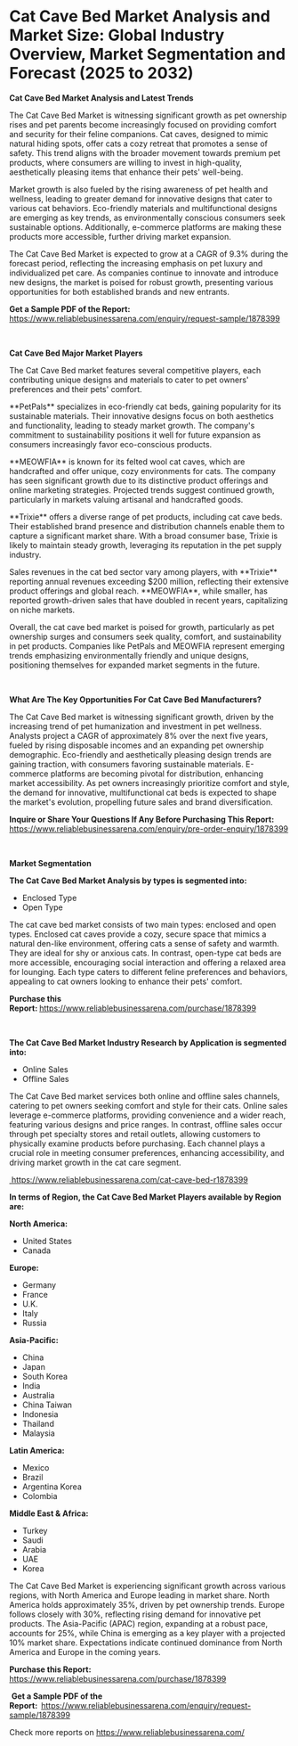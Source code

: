 <p><h1>Cat Cave Bed Market Analysis and Market Size: Global Industry Overview, Market Segmentation and Forecast (2025 to 2032)</h1></p><p><strong>Cat Cave Bed Market Analysis and Latest Trends</strong></p>
<p><p>The Cat Cave Bed Market is witnessing significant growth as pet ownership rises and pet parents become increasingly focused on providing comfort and security for their feline companions. Cat caves, designed to mimic natural hiding spots, offer cats a cozy retreat that promotes a sense of safety. This trend aligns with the broader movement towards premium pet products, where consumers are willing to invest in high-quality, aesthetically pleasing items that enhance their pets' well-being.</p><p>Market growth is also fueled by the rising awareness of pet health and wellness, leading to greater demand for innovative designs that cater to various cat behaviors. Eco-friendly materials and multifunctional designs are emerging as key trends, as environmentally conscious consumers seek sustainable options. Additionally, e-commerce platforms are making these products more accessible, further driving market expansion.</p><p>The Cat Cave Bed Market is expected to grow at a CAGR of 9.3% during the forecast period, reflecting the increasing emphasis on pet luxury and individualized pet care. As companies continue to innovate and introduce new designs, the market is poised for robust growth, presenting various opportunities for both established brands and new entrants.</p></p>
<p><strong>Get a Sample PDF of the Report:&nbsp;</strong> <a href="https://www.reliablebusinessarena.com/enquiry/request-sample/1878399?utm_campaign=2231&utm_medium=2&utm_source=Github&utm_content=ia&utm_term=08022025&utm_id=cat-cave-bed">https://www.reliablebusinessarena.com/enquiry/request-sample/1878399</a></p>
<p>&nbsp;</p>
<p><strong>Cat Cave Bed Major Market Players</strong></p>
<p><p>The Cat Cave Bed market features several competitive players, each contributing unique designs and materials to cater to pet owners' preferences and their pets' comfort. </p><p>**PetPals** specializes in eco-friendly cat beds, gaining popularity for its sustainable materials. Their innovative designs focus on both aesthetics and functionality, leading to steady market growth. The company's commitment to sustainability positions it well for future expansion as consumers increasingly favor eco-conscious products.</p><p>**MEOWFIA** is known for its felted wool cat caves, which are handcrafted and offer unique, cozy environments for cats. The company has seen significant growth due to its distinctive product offerings and online marketing strategies. Projected trends suggest continued growth, particularly in markets valuing artisanal and handcrafted goods.</p><p>**Trixie** offers a diverse range of pet products, including cat cave beds. Their established brand presence and distribution channels enable them to capture a significant market share. With a broad consumer base, Trixie is likely to maintain steady growth, leveraging its reputation in the pet supply industry.</p><p>Sales revenues in the cat bed sector vary among players, with **Trixie** reporting annual revenues exceeding $200 million, reflecting their extensive product offerings and global reach. **MEOWFIA**, while smaller, has reported growth-driven sales that have doubled in recent years, capitalizing on niche markets.</p><p>Overall, the cat cave bed market is poised for growth, particularly as pet ownership surges and consumers seek quality, comfort, and sustainability in pet products. Companies like PetPals and MEOWFIA represent emerging trends emphasizing environmentally friendly and unique designs, positioning themselves for expanded market segments in the future.</p></p>
<p>&nbsp;</p>
<p><strong>What Are The Key Opportunities For Cat Cave Bed Manufacturers?</strong></p>
<p><p>The Cat Cave Bed market is witnessing significant growth, driven by the increasing trend of pet humanization and investment in pet wellness. Analysts project a CAGR of approximately 8% over the next five years, fueled by rising disposable incomes and an expanding pet ownership demographic. Eco-friendly and aesthetically pleasing design trends are gaining traction, with consumers favoring sustainable materials. E-commerce platforms are becoming pivotal for distribution, enhancing market accessibility. As pet owners increasingly prioritize comfort and style, the demand for innovative, multifunctional cat beds is expected to shape the market's evolution, propelling future sales and brand diversification.</p></p>
<p><strong>Inquire or Share Your Questions If Any Before Purchasing This Report:</strong> <a href="https://www.reliablebusinessarena.com/enquiry/pre-order-enquiry/1878399?utm_campaign=2231&utm_medium=2&utm_source=Github&utm_content=ia&utm_term=08022025&utm_id=cat-cave-bed">https://www.reliablebusinessarena.com/enquiry/pre-order-enquiry/1878399</a></p>
<p>&nbsp;</p>
<p><strong>Market Segmentation</strong></p>
<p><strong>The Cat Cave Bed Market Analysis by types is segmented into:</strong></p>
<p><ul><li>Enclosed Type</li><li>Open Type</li></ul></p>
<p><p>The cat cave bed market consists of two main types: enclosed and open types. Enclosed cat caves provide a cozy, secure space that mimics a natural den-like environment, offering cats a sense of safety and warmth. They are ideal for shy or anxious cats. In contrast, open-type cat beds are more accessible, encouraging social interaction and offering a relaxed area for lounging. Each type caters to different feline preferences and behaviors, appealing to cat owners looking to enhance their pets' comfort.</p></p>
<p><strong>Purchase this Report:&nbsp;</strong><a href="https://www.reliablebusinessarena.com/purchase/1878399?utm_campaign=2231&utm_medium=2&utm_source=Github&utm_content=ia&utm_term=08022025&utm_id=cat-cave-bed">https://www.reliablebusinessarena.com/purchase/1878399</a></p>
<p>&nbsp;</p>
<p><strong>The Cat Cave Bed Market Industry Research by Application is segmented into:</strong></p>
<p><ul><li>Online Sales</li><li>Offline Sales</li></ul></p>
<p><p>The Cat Cave Bed market services both online and offline sales channels, catering to pet owners seeking comfort and style for their cats. Online sales leverage e-commerce platforms, providing convenience and a wider reach, featuring various designs and price ranges. In contrast, offline sales occur through pet specialty stores and retail outlets, allowing customers to physically examine products before purchasing. Each channel plays a crucial role in meeting consumer preferences, enhancing accessibility, and driving market growth in the cat care segment.</p></p>
<p><a href="https://www.reliablebusinessarena.com/cat-cave-bed-r1878399?utm_campaign=2231&utm_medium=2&utm_source=Github&utm_content=ia&utm_term=08022025&utm_id=cat-cave-bed">&nbsp;https://www.reliablebusinessarena.com/cat-cave-bed-r1878399</a></p>
<p><strong>In terms of Region, the Cat Cave Bed Market Players available by Region are:</strong></p>
<p>
    <p> <strong> North America: </strong>
        <ul>
            <li>United States</li>
            <li>Canada</li>
        </ul>
        </p> 
    <p> <strong> Europe: </strong>
        <ul>
            <li>Germany</li>
            <li>France</li>
            <li>U.K.</li>
            <li>Italy</li>
            <li>Russia</li>
        </ul>
        </p> 
    <p> <strong> Asia-Pacific: </strong>
        <ul>
            <li>China</li>
            <li>Japan</li>
            <li>South Korea</li>
            <li>India</li>
            <li>Australia</li>
            <li>China Taiwan</li>
            <li>Indonesia</li>
            <li>Thailand</li>
            <li>Malaysia</li>
        </ul>
        </p> 
    <p> <strong> Latin America: </strong>
        <ul>
            <li>Mexico</li>
            <li>Brazil</li>
            <li>Argentina Korea</li>
            <li>Colombia</li>
        </ul>
        </p> 
    <p> <strong> Middle East & Africa: </strong>
        <ul>
            <li>Turkey</li>
            <li>Saudi</li>
            <li>Arabia</li>
            <li>UAE</li>
            <li>Korea</li>
        </ul>
    </p>
    </p>
<p><p>The Cat Cave Bed Market is experiencing significant growth across various regions, with North America and Europe leading in market share. North America holds approximately 35%, driven by pet ownership trends. Europe follows closely with 30%, reflecting rising demand for innovative pet products. The Asia-Pacific (APAC) region, expanding at a robust pace, accounts for 25%, while China is emerging as a key player with a projected 10% market share. Expectations indicate continued dominance from North America and Europe in the coming years.</p></p>
<p><strong>Purchase this Report: </strong><a href="https://www.reliablebusinessarena.com/purchase/1878399?utm_campaign=2231&utm_medium=2&utm_source=Github&utm_content=ia&utm_term=08022025&utm_id=cat-cave-bed">https://www.reliablebusinessarena.com/purchase/1878399</a></p>
<p>&nbsp;<strong>Get a Sample PDF of the Report:&nbsp;&nbsp;</strong><a href="https://www.reliablebusinessarena.com/enquiry/request-sample/1878399?utm_campaign=2231&utm_medium=2&utm_source=Github&utm_content=ia&utm_term=08022025&utm_id=cat-cave-bed">https://www.reliablebusinessarena.com/enquiry/request-sample/1878399</a></p>
<p><strong></strong></p>
<p>Check more reports on <a href="https://www.reliablebusinessarena.com/?utm_campaign=2231&utm_medium=2&utm_source=Github&utm_content=ia&utm_term=08022025&utm_id=cat-cave-bed">https://www.reliablebusinessarena.com/</a></p>